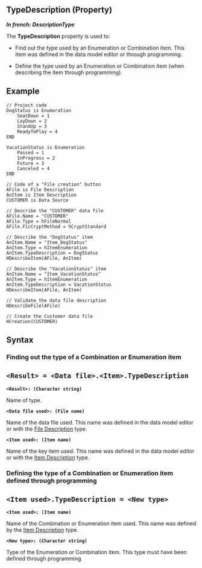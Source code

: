 


## TypeDescription (Property)

***In french: DescriptionType***
	



<a name="XUse"></a>
<a name="Use"></a>
<a name="description"></a>
The **TypeDescription** property is used to: 

- Find out the type used by an Enumeration or Combination item. This item was defined in the data model editor or through programming.

- Define the type used by an Enumeration or Combination item (when describing the item through programming).





<a name="Example1"></a>
<a name="sample_code"></a>

## Example


```wl
// Project code
DogStatus is Enumeration
	SeatDown = 1
	LayDown = 2
	StandUp = 3
	ReadyToPlay = 4
END

VacationStatus is Enumeration
	Passed = 1
	InProgress = 2
	Future = 3
	Canceled = 4
END
```



```wl
// Code of a "File creation" button
AFile is File Description
AnItem is Item Description
CUSTOMER is Data Source

// Describe the "CUSTOMER" data file
AFile.Name = "CUSTOMER"
AFile.Type = hFileNormal
AFile.FicCryptMethod = hCryptStandard

// Describe the "DogStatus" item
AnItem.Name = "Item_DogStatus"
AnItem.Type = hItemEnumeration
AnItem.TypeDescription = DogStatus
HDescribeItem(AFile, AnItem)

// Describe the "VacationStatus" item
AnItem.Name = "Item_VacationStatus"
AnItem.Type = hItemEnumeration
AnItem.TypeDescription = VacationStatus
HDescribeItem(AFile, AnItem)

// Validate the data file description 
HDescribeFile(AFile)

// Create the Customer data file
HCreation(CUSTOMER)
```

<a name="XSYNTAX"></a>
<a name="SYNTAX1"></a>

## Syntax

### Finding out the type of a Combination or Enumeration item

`<Result> = <Data file>.<Item>.TypeDescription`
---

**`<Result>: (Character string)`**

Name of type.

**`<Data file used>: (File name)`**

Name of the data file used. This name was defined in the data model editor or with the [File Description](../WDLang4/1514065.md) type.

**`<Item used>: (Item name)`**

Name of the key item used. This name was defined in the data model editor or with the [Item Description](../WDLang4/1514071.md) type.


<a name="SYNTAX3"></a>

### Defining the type of a Combination or Enumeration item defined through programming

`<Item used>.TypeDescription = <New type>`
---

**`<Item used>: (Item name)`**

Name of the Combination or Enumeration item used. This name was defined by the [Item Description](../WDLang4/1514071.md) type.

**`<New type>: (Character string)`**

Type of the Enumeration or Combination item. This type must have been defined through programming. 




